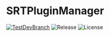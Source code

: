 # SRTPluginManager
[![TestDevBranch](https://img.shields.io/github/workflow/status/SpeedrunTooling/SRTPluginManager/TestDevBranch?label=Validation)](https://github.com/SpeedrunTooling/SRTPluginManager/actions/workflows/dotnet-desktop.yml)
![Release](https://user-images.githubusercontent.com/13387887/126013632-88a97a62-f9a1-43cb-a8ca-c0cf0ac27ef7.png)
![License](https://user-images.githubusercontent.com/13387887/126013440-6f23c9b6-375b-441e-93e5-e2adead379e7.png)



